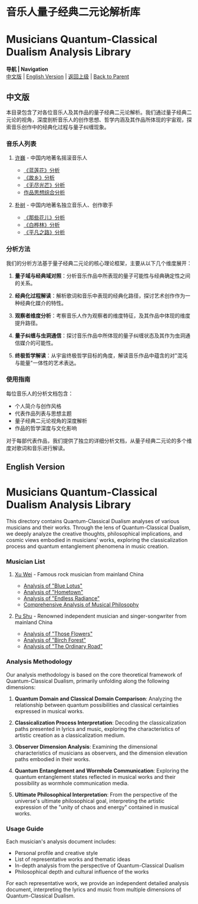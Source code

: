 # 音乐人量子经典二元论解析库
# Musicians Quantum-Classical Dualism Analysis Library

**导航 | Navigation**  
[中文版](#中文版) | [English Version](#english-version) | [返回上级](../README.md) | [Back to Parent](../README.md)

## 中文版

本目录包含了对各位音乐人及其作品的量子经典二元论解析。我们通过量子经典二元论的视角，深度剖析音乐人的创作思想、哲学内涵及其作品所体现的宇宙观，探索音乐创作中的经典化过程与量子纠缠现象。

### 音乐人列表

1. [许巍](xuwei.md) - 中国内地著名摇滚音乐人
   - [《蓝莲花》分析](xuwei_lanlaienhua.md)
   - [《故乡》分析](xuwei_guxiang.md)
   - [《无尽光芒》分析](xuwei_wujinguangmang.md)
   - [作品思想综合分析](xuwei_summary.md)

2. [朴树](pushu.md) - 中国内地著名独立音乐人、创作歌手
   - [《那些花儿》分析](pushu_nafehua.md)
   - [《白桦林》分析](pushu_baihulin.md)
   - [《平凡之路》分析](pushu_pingfanzhilu.md)

### 分析方法

我们的分析方法基于量子经典二元论的核心理论框架，主要从以下几个维度展开：

1. **量子域与经典域对照**：分析音乐作品中所表现的量子可能性与经典确定性之间的关系。
   
2. **经典化过程解读**：解析歌词和音乐中表现的经典化路径，探讨艺术创作作为一种经典化媒介的特性。
   
3. **观察者维度分析**：考察音乐人作为观察者的维度特征，及其作品中体现的维度提升路径。
   
4. **量子纠缠与虫洞通信**：探讨音乐作品中所体现的量子纠缠状态及其作为虫洞通信媒介的可能性。
   
5. **终极哲学解读**：从宇宙终极哲学目标的角度，解读音乐作品中蕴含的对"混沌与能量"一体性的艺术表达。

### 使用指南

每位音乐人的分析文档包含：

- 个人简介与创作风格
- 代表作品列表与思想主题
- 量子经典二元论视角的深度解析
- 作品的哲学深度与文化影响

对于每部代表作品，我们提供了独立的详细分析文档，从量子经典二元论的多个维度对歌词和音乐进行解读。

## English Version

# Musicians Quantum-Classical Dualism Analysis Library

This directory contains Quantum-Classical Dualism analyses of various musicians and their works. Through the lens of Quantum-Classical Dualism, we deeply analyze the creative thoughts, philosophical implications, and cosmic views embodied in musicians' works, exploring the classicalization process and quantum entanglement phenomena in music creation.

### Musician List

1. [Xu Wei](xuwei.md) - Famous rock musician from mainland China
   - [Analysis of "Blue Lotus"](xuwei_lanlaienhua.md)
   - [Analysis of "Hometown"](xuwei_guxiang.md)
   - [Analysis of "Endless Radiance"](xuwei_wujinguangmang.md)
   - [Comprehensive Analysis of Musical Philosophy](xuwei_summary.md)

2. [Pu Shu](pushu.md) - Renowned independent musician and singer-songwriter from mainland China
   - [Analysis of "Those Flowers"](pushu_nafehua.md)
   - [Analysis of "Birch Forest"](pushu_baihulin.md)
   - [Analysis of "The Ordinary Road"](pushu_pingfanzhilu.md)

### Analysis Methodology

Our analysis methodology is based on the core theoretical framework of Quantum-Classical Dualism, primarily unfolding along the following dimensions:

1. **Quantum Domain and Classical Domain Comparison**: Analyzing the relationship between quantum possibilities and classical certainties expressed in musical works.

2. **Classicalization Process Interpretation**: Decoding the classicalization paths presented in lyrics and music, exploring the characteristics of artistic creation as a classicalization medium.

3. **Observer Dimension Analysis**: Examining the dimensional characteristics of musicians as observers, and the dimension elevation paths embodied in their works.

4. **Quantum Entanglement and Wormhole Communication**: Exploring the quantum entanglement states reflected in musical works and their possibility as wormhole communication media.

5. **Ultimate Philosophical Interpretation**: From the perspective of the universe's ultimate philosophical goal, interpreting the artistic expression of the "unity of chaos and energy" contained in musical works.

### Usage Guide

Each musician's analysis document includes:

- Personal profile and creative style
- List of representative works and thematic ideas
- In-depth analysis from the perspective of Quantum-Classical Dualism
- Philosophical depth and cultural influence of the works

For each representative work, we provide an independent detailed analysis document, interpreting the lyrics and music from multiple dimensions of Quantum-Classical Dualism. 